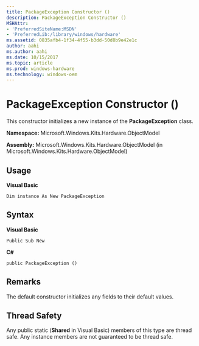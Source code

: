 ```yaml
---
title: PackageException Constructor ()
description: PackageException Constructor ()
MSHAttr:
- 'PreferredSiteName:MSDN'
- 'PreferredLib:/library/windows/hardware'
ms.assetid: 0835afb4-1f34-4f55-b3dd-50d8b9e42e1c
author: aahi
ms.author: aahi
ms.date: 10/15/2017
ms.topic: article
ms.prod: windows-hardware
ms.technology: windows-oem
---
```


# PackageException Constructor ()


This constructor initializes a new instance of the **PackageException** class.

**Namespace:** Microsoft.Windows.Kits.Hardware.ObjectModel

**Assembly:** Microsoft.Windows.Kits.Hardware.ObjectModel (in Microsoft.Windows.Kits.Hardware.ObjectModel)

## <span id="Usage"></span><span id="usage"></span><span id="USAGE"></span>Usage


**Visual Basic**

`Dim instance As New PackageException`

## <span id="Syntax"></span><span id="syntax"></span><span id="SYNTAX"></span>Syntax


**Visual Basic**

`Public Sub New`

**C#**

`public PackageException ()`

## <span id="Remarks"></span><span id="remarks"></span><span id="REMARKS"></span>Remarks


The default constructor initializes any fields to their default values.

## <span id="Thread_Safety"></span><span id="thread_safety"></span><span id="THREAD_SAFETY"></span>Thread Safety


Any public static (**Shared** in Visual Basic) members of this type are thread safe. Any instance members are not guaranteed to be thread safe.

 

 







